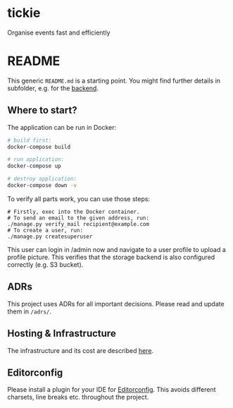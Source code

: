 # tickie

Organise events fast and efficiently

# README

This generic `README.md` is a starting point. You might find further details in subfolder, e.g. for
the [backend](backend/README.md).

## Where to start?

The application can be run in Docker:
```bash
# build first:
docker-compose build

# run application:
docker-compose up

# destroy application:
docker-compose down -v
```

To verify all parts work, you can use those steps:

```shell
# Firstly, exec into the Docker container.
# To send an email to the given address, run:
./manage.py verify_mail recipient@example.com
# To create a user, run:
./manage.py createsuperuser
```

This user can login in /admin now and navigate to a user profile to upload a profile picture. This verifies that the
storage backend is also configured correctly (e.g. S3 bucket).

## ADRs

This project uses ADRs for all important decisions. Please read and update them in `/adrs/`.

## Hosting & Infrastructure

The infrastructure and its cost are described [here](infrastructure/HOSTING.md).

## Editorconfig

Please install a plugin for your IDE for [Editorconfig](https://editorconfig.org). This avoids different charsets, line
breaks etc. throughout the project.
